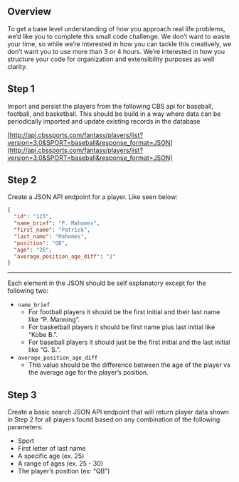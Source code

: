 ## Overview

To get a base level understanding of how you approach real life problems, we’d like you to complete this small code challenge. We don’t want to waste your time, so while we’re interested in how you can tackle this creatively, we don’t want you to use more than 3 or 4 hours. We’re interested in how you structure your code for organization and extensibility purposes as well clarity.

## Step 1

Import and persist the players from the following CBS api for baseball, football, and basketball. This should be build in a way where data can be periodically imported and update existing records in the database

[http://api.cbssports.com/fantasy/players/list?version=3.0&SPORT=baseball&response_format=JSON](http://api.cbssports.com/fantasy/players/list?version=3.0&SPORT=baseball&response_format=JSON)

## Step 2

Create a JSON API endpoint for a player. Like seen below:

```json
{
  "id": "123",
  "name_brief": "P. Mahomes",
  "first_name": "Patrick",
  "last_name": "Mahomes",
  "position": "QB",
  "age": "26",
  "average_position_age_diff": "1"
}
```

---

Each element in the JSON should be self explanatory except for the following two:

- `name_brief`
    - For football players it should be the first initial and their last name like “P. Manning”.
    - For basketball players it should be first name plus last initial like “Kobe B.”.
    - For baseball players it should just be the first initial and the last initial like “G. S.”.
- `average_position_age_diff`
    - This value should be the difference between the age of the player vs the average age for the player’s position.

## Step 3

Create a basic search JSON API endpoint that will return player data shown in Step 2 for all players found based on any combination of the following parameters:

- Sport
- First letter of last name
- A specific age (ex. 25)
- A range of ages (ex. 25 - 30)
- The player’s position (ex: “QB”)
